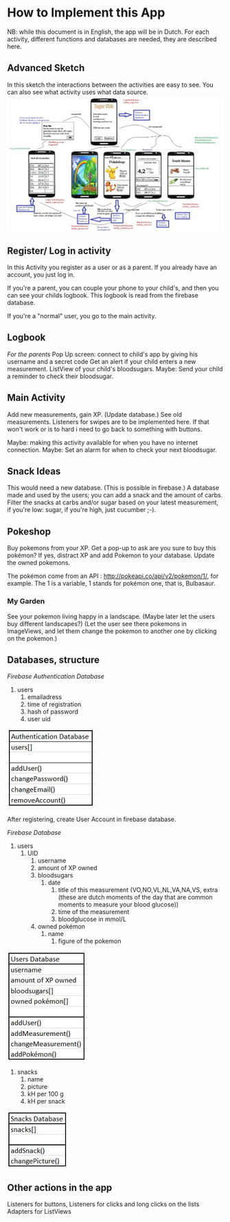 # How to Implement this App
NB: while this document is in English, the app will be in Dutch.
For each activity, different functions and databases are needed, they are described here.

## Advanced Sketch
In this sketch the interactions between the activities are easy to see. You can also see what activity uses what data source.
![Advanced Design, with interactions and file names](docs/design2.jpg)

## Register/ Log in activity
In this Activity you register as a user or as a parent. If you already have an account, you just log in.

If you're a parent, you can couple your phone to your child's, and then you can see your childs logbook. This logbook is read from the firebase database.

If you're a "normal" user, you go to the main activity.

## Logbook
*For the parents*
Pop Up screen: connect to child's app by giving his username and a secret code
Get an alert if your child enters a new measurement.
ListView of your child's bloodsugars.
Maybe: Send your child a reminder to check their bloodsugar.

## Main Activity
Add new measurements, gain XP. (Update database.) See old measurements.
Listeners for swipes are to be implemented here. If that won't work or is to hard i need to go back to something with buttons.

Maybe: making this activity available for when you have no internet connection.
Maybe: Set an alarm for when to check your next bloodsugar.

## Snack Ideas
This would need a new database. (This is possible in firebase.)
A database made and used by the users; you can add a snack and the amount of carbs.
Filter the snacks at carbs and/or sugar based on your latest measurement, if you're low: sugar, if you're high, just cucumber ;-).

## Pokeshop
Buy pokemons from your XP. Get a pop-up to ask are you sure to buy this pokémon? If yes, distract XP and add Pokemon to your database. 
Update the owned pokemons.

The pokémon come from an API : http://pokeapi.co/api/v2/pokemon/1/, for example. The 1 is a variable, 1 stands for pokémon one, that is, Bulbasaur.

### My Garden
See your pokemon living happy in a landscape. (Maybe later let the users buy different landscapes?)
(Let the user see there pokemons in ImageViews, and let them change the pokemon to another one by clicking on the pokemon.)

## Databases, structure

_Firebase Authentication Database_
1. users
    1. emailadress
    1. time of registration
    1. hash of password
    1. user uid

![Authentication Database Functions](docs/authentication_database.JPG)

After registering, create User Account in firebase database.

_Firebase Database_
1. users
    1. UID
       1. username
       1. amount of XP owned
       1. bloodsugars
           1. date
              1. title of this measurement (VO,NO,VL,NL,VA,NA,VS, extra (these are dutch moments of the day that are common moments to                    measure your blood glucose))
              1. time of the measurement
              1. bloodglucose in mmol/L
       1. owned pokémon
          1. name
              1. figure of the pokemon
              
![Users Information Functions](docs/users_database.jpg)
      
1. snacks
    1. name
    1. picture
    1. kH per 100 g
    1. kH per snack
    
![Snack Information Functions](docs/snack_database.jpg)

## Other actions in the app
Listeners for buttons,
Listeners for clicks and long clicks on the lists
Adapters for ListViews
